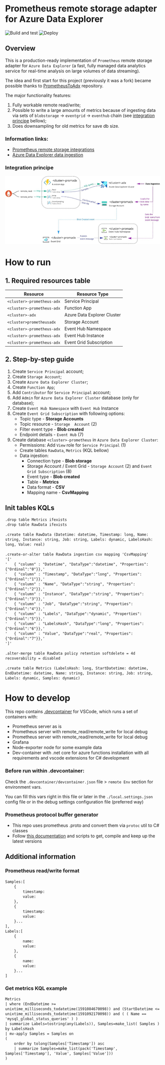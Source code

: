 # Prometheus remote storage adapter for Azure Data Explorer

![Build and test](https://github.com/dodopizza/Prometheus-AzureDataExplorer/workflows/Build%20and%20test/badge.svg)
![Deploy](https://github.com/dodopizza/Prometheus-AzureDataExplorer/workflows/Deploy/badge.svg)

## Overview

This is a production-ready implementation of `Prometheus` remote storage adapter for `Azure Data Explorer` (a fast, fully managed data analytics service for real-time analysis on large volumes of data streaming).

The idea and first start for this project (previously it was a fork) became possible thanks to [PrometheusToAdx](https://github.com/cosh/PrometheusToAdx) repository.

The major functionality features:
1) Fully workable remote read/write;
1) Possible to write a large amounts of metrics because of ingesting data via sets of `blobstorage` -> `eventgrid` -> `eventhub` chain (see [integration principe](#integration_principe) bellow);
2) Does downsampling for old metrics for save db size.

### Information links:
* [Prometheus remote storage integrations](https://prometheus.io/docs/prometheus/latest/storage/#remote-storage-integrations)
* [Azure Data Explorer data ingestion](https://docs.microsoft.com/en-us/azure/data-explorer/ingest-data-overview)

### Integration principe

![Ingestion flow](docs/img/01.jpg)

# How to run

## 1. Required resources table

Resource | Resource Type
---|---
`<cluster>-prometheus-adx` | Service Principal
`<cluster>-prometheus-adx` | Function App
`<cluster>-adx` | Azure Data Explorer Cluster
`<cluster>prometheusadx`  | Storage  Account
`<cluster>-prometheus-adx` | Event Hub Namespace
`<cluster>-prometheus-adx` | Event Hub Instance
`<cluster>-prometheus-adx` | Event Grid Subscription

## 2. Step-by-step guide

1) Create `Service Principal` account;
2) Create `Storage Account`;
3) Create `Azure Data Explorer Cluster`;
4) Create `Function App`;
5) Add `Contributor` for `Service Principal` account;
6) Add `Admin` for `Azure Data Explorer Cluster` database (only for database);
7) Create `Event Hub Namespace` with `Event Hub` Instance
8) Create `Event Grid Subscription` with following options:
	* Topic type - **Storage Accounts**
	* Topic resource - `Storage  Account` (2)
	* Filter event type - **Blob created**
	* Endpoint details - `Event Hub` (7)
9) Create database `<cluster>-prometheus` in `Azure Data Explorer Cluster`:
	* Permissions: Add `View` role for `Service Principal` (1)
	* Create tables `RawData`, `Metrics` (KQL bellow)
	* Data injestion:
		* Connection type - **Blob storage**
		* Storage Account / Event Grid - `Storage Account` (2) and `Event Grid Subscription` (8)
		* Event type - **Blob created**
		* Table - **Metrics**
		* Data format - **CSV**
		* Mapping name - **CsvMapping**

## Init tables KQLs

```
.drop table Metrics ifexists
.drop table RawData ifexists

.create table RawData (Datetime: datetime, Timestamp: long, Name: string, Instance: string, Job: string, Labels: dynamic, LabelsHash: long, Value: real)

.create-or-alter table RawData ingestion csv mapping 'CsvMapping'
'['
'   { "column" : "Datetime", "DataType":"datetime", "Properties":{"Ordinal":"0"}},'
'   { "column" : "Timestamp", "DataType":"long", "Properties":{"Ordinal":"1"}},'
'   { "column" : "Name", "DataType":"string", "Properties":{"Ordinal":"2"}},'
'   { "column" : "Instance", "DataType":"string", "Properties":{"Ordinal":"3"}},'
'   { "column" : "Job", "DataType":"string", "Properties":{"Ordinal":"4"}},'
'   { "column" : "Labels", "DataType":"dynamic", "Properties":{"Ordinal":"5"}},'
'   { "column" : "LabelsHash", "DataType":"long", "Properties":{"Ordinal":"6"}},'
'   { "column" : "Value", "DataType":"real", "Properties":{"Ordinal":"7"}},'
']'

.alter-merge table RawData policy retention softdelete = 4d recoverability = disabled

.create table Metrics (LabelsHash: long, StartDatetime: datetime, EndDatetime: datetime, Name: string, Instance: string, Job: string, Labels: dynamic, Samples: dynamic)
```

# How to develop

This repo contains [.devcontainer](https://code.visualstudio.com/docs/remote/containers) for VSCode, which runs a set of containers with:
* Prometheus server as is
* Prometheus server with remote_read/remote_write for local debug
* Prometheus server with remote_read/remote_write for local debug
* Grafana
* Node-exporter node for some example data
* Dev-container with .net core for azure functions installation with all requirements and vscode extensions for C# development

### Before run within .devcontainer:

Check the `.devcontainer/devcontainer.json` file > `remote Env` section for environment vars. 

You can fill this vars right in this file or later in the `./local.settings.json` config file or in the debug settings configuration file (preferred way)

### Prometheus protocol buffer generator

* This repo uses prometheus .proto and convert them via `protoc` util to C# classes
* Follow [this documentation](PrometheusHelper/proto/README.MD) and scripts to get, compile and keep up the latest versions

## Additional information

### Prometheus read/write format

```
Samples:[
	{
		timestamp:
		value:
	},
	{
		timestamp:
		value:
	}...
],
Labels:[
    {
		name:
		value:
	},
	{
		name:
		value:
	}...
]
```

### Get metrics KQL example
```
Metrics
| where (EndDatetime >= unixtime_milliseconds_todatetime(1591084670098)) and (StartDatetime <= unixtime_milliseconds_todatetime(1591092170098)) and ( ( Name == 'mysql_global_status_queries' ) )
| summarize Labels=tostring(any(Labels)), Samples=make_list( Samples ) by LabelsHash
| mv-apply Samples = Samples on
(
    order by tolong(Samples['Timestamp']) asc
    | summarize Samples=make_list(pack('Timestamp', Samples['Timestamp'], 'Value', Samples['Value']))
)
```
